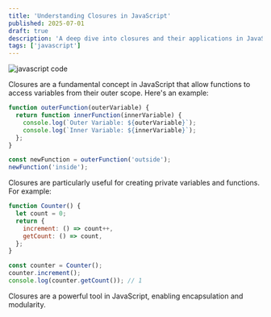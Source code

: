 ```yaml
---
title: 'Understanding Closures in JavaScript'
published: 2025-07-01
draft: true
description: 'A deep dive into closures and their applications in JavaScript.'
tags: ['javascript']
---
```


![javascript code](https://upload.wikimedia.org/wikipedia/commons/e/ef/Programming_code.jpg)

Closures are a fundamental concept in JavaScript that allow functions to access variables from their outer scope. Here's an example:

```javascript
function outerFunction(outerVariable) {
  return function innerFunction(innerVariable) {
    console.log(`Outer Variable: ${outerVariable}`);
    console.log(`Inner Variable: ${innerVariable}`);
  };
}

const newFunction = outerFunction('outside');
newFunction('inside');
```

Closures are particularly useful for creating private variables and functions. For example:

```javascript
function Counter() {
  let count = 0;
  return {
    increment: () => count++,
    getCount: () => count,
  };
}

const counter = Counter();
counter.increment();
console.log(counter.getCount()); // 1
```

Closures are a powerful tool in JavaScript, enabling encapsulation and modularity.

